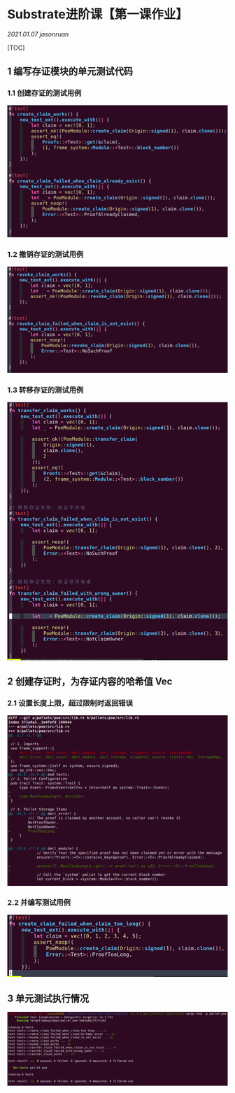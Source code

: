 # Substrate进阶课【第一课作业】

*2021.01.07 jasonruan*

[TOC]

## 1 编写存证模块的单元测试代码

### 1.1 创建存证的测试用例

![image-20210107234545289](imgs/image-20210107234545289.png)

### 1.2 撤销存证的测试用例

![image-20210107234559536](imgs/image-20210107234559536.png)

### 1.3 转移存证的测试用例

![image-20210107234634826](imgs/image-20210107234634826.png)

## 2 创建存证时，为存证内容的哈希值 Vec

### 2.1 设置长度上限，超过限制时返回错误

![image-20210107234810231](imgs/image-20210107234810231.png)

### 2.2 并编写测试用例

![image-20210107234721057](imgs/image-20210107234721057.png)

## 3 单元测试执行情况

![image-20210107234850013](imgs/image-20210107234850013.png)